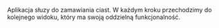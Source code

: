 Aplikacja słuzy do zamawiania ciast. W każdym kroku przechodzimy do kolejnego widoku, który ma swoją oddzielną funkcjonalność.
